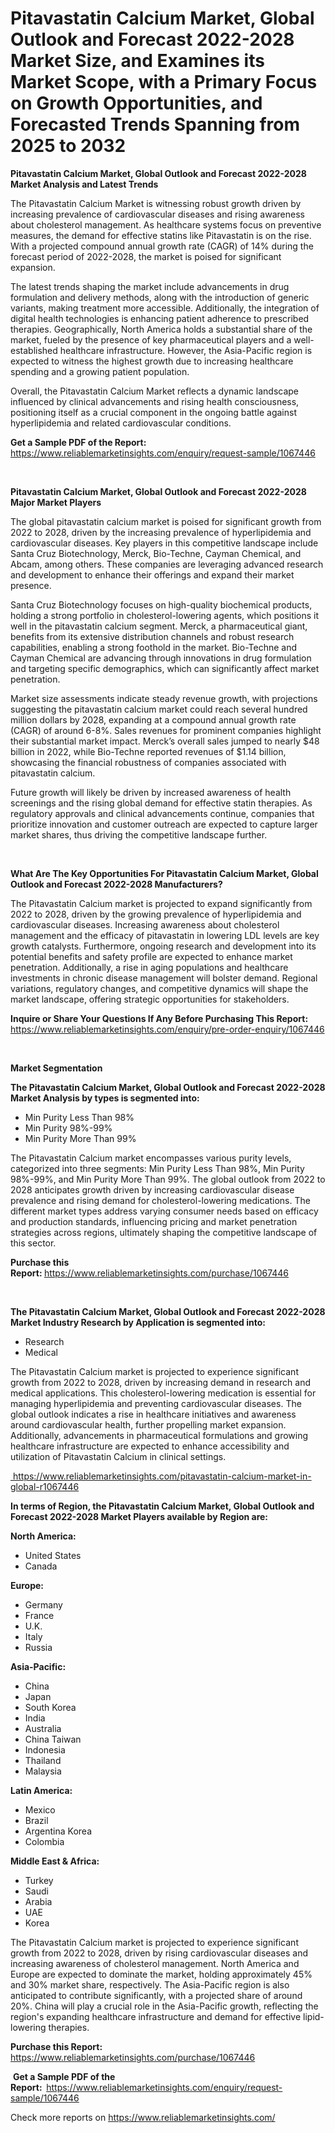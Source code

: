 <p><h1>Pitavastatin Calcium Market, Global Outlook and Forecast 2022-2028 Market Size, and Examines its Market Scope, with a Primary Focus on Growth Opportunities, and Forecasted Trends Spanning from 2025 to 2032</h1></p><p><strong>Pitavastatin Calcium Market, Global Outlook and Forecast 2022-2028 Market Analysis and Latest Trends</strong></p>
<p><p>The Pitavastatin Calcium Market is witnessing robust growth driven by increasing prevalence of cardiovascular diseases and rising awareness about cholesterol management. As healthcare systems focus on preventive measures, the demand for effective statins like Pitavastatin is on the rise. With a projected compound annual growth rate (CAGR) of 14% during the forecast period of 2022-2028, the market is poised for significant expansion.</p><p>The latest trends shaping the market include advancements in drug formulation and delivery methods, along with the introduction of generic variants, making treatment more accessible. Additionally, the integration of digital health technologies is enhancing patient adherence to prescribed therapies. Geographically, North America holds a substantial share of the market, fueled by the presence of key pharmaceutical players and a well-established healthcare infrastructure. However, the Asia-Pacific region is expected to witness the highest growth due to increasing healthcare spending and a growing patient population.</p><p>Overall, the Pitavastatin Calcium Market reflects a dynamic landscape influenced by clinical advancements and rising health consciousness, positioning itself as a crucial component in the ongoing battle against hyperlipidemia and related cardiovascular conditions.</p></p>
<p><strong>Get a Sample PDF of the Report:&nbsp;</strong> <a href="https://www.reliablemarketinsights.com/enquiry/request-sample/1067446?utm_campaign=2109&utm_medium=2&utm_source=Github&utm_content=ia&utm_term=21032025&utm_id=pitavastatin-calcium-market-global-outlook-and-forecast-2022-2028">https://www.reliablemarketinsights.com/enquiry/request-sample/1067446</a></p>
<p>&nbsp;</p>
<p><strong>Pitavastatin Calcium Market, Global Outlook and Forecast 2022-2028 Major Market Players</strong></p>
<p><p>The global pitavastatin calcium market is poised for significant growth from 2022 to 2028, driven by the increasing prevalence of hyperlipidemia and cardiovascular diseases. Key players in this competitive landscape include Santa Cruz Biotechnology, Merck, Bio-Techne, Cayman Chemical, and Abcam, among others. These companies are leveraging advanced research and development to enhance their offerings and expand their market presence.</p><p>Santa Cruz Biotechnology focuses on high-quality biochemical products, holding a strong portfolio in cholesterol-lowering agents, which positions it well in the pitavastatin calcium segment. Merck, a pharmaceutical giant, benefits from its extensive distribution channels and robust research capabilities, enabling a strong foothold in the market. Bio-Techne and Cayman Chemical are advancing through innovations in drug formulation and targeting specific demographics, which can significantly affect market penetration.</p><p>Market size assessments indicate steady revenue growth, with projections suggesting the pitavastatin calcium market could reach several hundred million dollars by 2028, expanding at a compound annual growth rate (CAGR) of around 6-8%. Sales revenues for prominent companies highlight their substantial market impact. Merck’s overall sales jumped to nearly $48 billion in 2022, while Bio-Techne reported revenues of $1.14 billion, showcasing the financial robustness of companies associated with pitavastatin calcium.</p><p>Future growth will likely be driven by increased awareness of health screenings and the rising global demand for effective statin therapies. As regulatory approvals and clinical advancements continue, companies that prioritize innovation and customer outreach are expected to capture larger market shares, thus driving the competitive landscape further.</p></p>
<p>&nbsp;</p>
<p><strong>What Are The Key Opportunities For Pitavastatin Calcium Market, Global Outlook and Forecast 2022-2028 Manufacturers?</strong></p>
<p><p>The Pitavastatin Calcium market is projected to expand significantly from 2022 to 2028, driven by the growing prevalence of hyperlipidemia and cardiovascular diseases. Increasing awareness about cholesterol management and the efficacy of pitavastatin in lowering LDL levels are key growth catalysts. Furthermore, ongoing research and development into its potential benefits and safety profile are expected to enhance market penetration. Additionally, a rise in aging populations and healthcare investments in chronic disease management will bolster demand. Regional variations, regulatory changes, and competitive dynamics will shape the market landscape, offering strategic opportunities for stakeholders.</p></p>
<p><strong>Inquire or Share Your Questions If Any Before Purchasing This Report:</strong> <a href="https://www.reliablemarketinsights.com/enquiry/pre-order-enquiry/1067446?utm_campaign=2109&utm_medium=2&utm_source=Github&utm_content=ia&utm_term=21032025&utm_id=pitavastatin-calcium-market-global-outlook-and-forecast-2022-2028">https://www.reliablemarketinsights.com/enquiry/pre-order-enquiry/1067446</a></p>
<p>&nbsp;</p>
<p><strong>Market Segmentation</strong></p>
<p><strong>The Pitavastatin Calcium Market, Global Outlook and Forecast 2022-2028 Market Analysis by types is segmented into:</strong></p>
<p><ul><li>Min Purity Less Than 98%</li><li>Min Purity 98%-99%</li><li>Min Purity More Than 99%</li></ul></p>
<p><p>The Pitavastatin Calcium market encompasses various purity levels, categorized into three segments: Min Purity Less Than 98%, Min Purity 98%-99%, and Min Purity More Than 99%. The global outlook from 2022 to 2028 anticipates growth driven by increasing cardiovascular disease prevalence and rising demand for cholesterol-lowering medications. The different market types address varying consumer needs based on efficacy and production standards, influencing pricing and market penetration strategies across regions, ultimately shaping the competitive landscape of this sector.</p></p>
<p><strong>Purchase this Report:&nbsp;</strong><a href="https://www.reliablemarketinsights.com/purchase/1067446?utm_campaign=2109&utm_medium=2&utm_source=Github&utm_content=ia&utm_term=21032025&utm_id=pitavastatin-calcium-market-global-outlook-and-forecast-2022-2028">https://www.reliablemarketinsights.com/purchase/1067446</a></p>
<p>&nbsp;</p>
<p><strong>The Pitavastatin Calcium Market, Global Outlook and Forecast 2022-2028 Market Industry Research by Application is segmented into:</strong></p>
<p><ul><li>Research</li><li>Medical</li></ul></p>
<p><p>The Pitavastatin Calcium market is projected to experience significant growth from 2022 to 2028, driven by increasing demand in research and medical applications. This cholesterol-lowering medication is essential for managing hyperlipidemia and preventing cardiovascular diseases. The global outlook indicates a rise in healthcare initiatives and awareness around cardiovascular health, further propelling market expansion. Additionally, advancements in pharmaceutical formulations and growing healthcare infrastructure are expected to enhance accessibility and utilization of Pitavastatin Calcium in clinical settings.</p></p>
<p><a href="https://www.reliablemarketinsights.com/pitavastatin-calcium-market-in-global-r1067446?utm_campaign=2109&utm_medium=2&utm_source=Github&utm_content=ia&utm_term=21032025&utm_id=pitavastatin-calcium-market-global-outlook-and-forecast-2022-2028">&nbsp;https://www.reliablemarketinsights.com/pitavastatin-calcium-market-in-global-r1067446</a></p>
<p><strong>In terms of Region, the Pitavastatin Calcium Market, Global Outlook and Forecast 2022-2028 Market Players available by Region are:</strong></p>
<p>
    <p> <strong> North America: </strong>
        <ul>
            <li>United States</li>
            <li>Canada</li>
        </ul>
        </p> 
    <p> <strong> Europe: </strong>
        <ul>
            <li>Germany</li>
            <li>France</li>
            <li>U.K.</li>
            <li>Italy</li>
            <li>Russia</li>
        </ul>
        </p> 
    <p> <strong> Asia-Pacific: </strong>
        <ul>
            <li>China</li>
            <li>Japan</li>
            <li>South Korea</li>
            <li>India</li>
            <li>Australia</li>
            <li>China Taiwan</li>
            <li>Indonesia</li>
            <li>Thailand</li>
            <li>Malaysia</li>
        </ul>
        </p> 
    <p> <strong> Latin America: </strong>
        <ul>
            <li>Mexico</li>
            <li>Brazil</li>
            <li>Argentina Korea</li>
            <li>Colombia</li>
        </ul>
        </p> 
    <p> <strong> Middle East & Africa: </strong>
        <ul>
            <li>Turkey</li>
            <li>Saudi</li>
            <li>Arabia</li>
            <li>UAE</li>
            <li>Korea</li>
        </ul>
    </p>
    </p>
<p><p>The Pitavastatin Calcium market is projected to experience significant growth from 2022 to 2028, driven by rising cardiovascular diseases and increasing awareness of cholesterol management. North America and Europe are expected to dominate the market, holding approximately 45% and 30% market share, respectively. The Asia-Pacific region is also anticipated to contribute significantly, with a projected share of around 20%. China will play a crucial role in the Asia-Pacific growth, reflecting the region's expanding healthcare infrastructure and demand for effective lipid-lowering therapies.</p></p>
<p><strong>Purchase this Report: </strong><a href="https://www.reliablemarketinsights.com/purchase/1067446?utm_campaign=2109&utm_medium=2&utm_source=Github&utm_content=ia&utm_term=21032025&utm_id=pitavastatin-calcium-market-global-outlook-and-forecast-2022-2028">https://www.reliablemarketinsights.com/purchase/1067446</a></p>
<p>&nbsp;<strong>Get a Sample PDF of the Report:&nbsp;&nbsp;</strong><a href="https://www.reliablemarketinsights.com/enquiry/request-sample/1067446?utm_campaign=2109&utm_medium=2&utm_source=Github&utm_content=ia&utm_term=21032025&utm_id=pitavastatin-calcium-market-global-outlook-and-forecast-2022-2028">https://www.reliablemarketinsights.com/enquiry/request-sample/1067446</a></p>
<p><strong></strong></p>
<p>Check more reports on <a href="https://www.reliablemarketinsights.com/?utm_campaign=2109&utm_medium=2&utm_source=Github&utm_content=ia&utm_term=21032025&utm_id=pitavastatin-calcium-market-global-outlook-and-forecast-2022-2028">https://www.reliablemarketinsights.com/</a></p>
